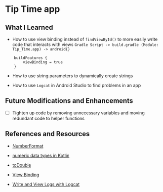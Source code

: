 # Tip Time app


## What I Learned

* How to use view binding instead of ```findViewById()``` to more easily write code that interacts with views
    ```Gradle Script -> build.gradle (Module: Tip_Time.app) -> android{}```
````
    buildFeatures {
        viewBinding = true
    }
````

* How to use string parameters to  dynamically create strings

* How to use ```Logcat``` in Android Studio to find problems in an app

## Future Modifications and Enhancements

-[ ] Tighten up code by removing unnecessary variables and moving redundant code to helper functions

## References and Resources

* [NumberFormat](https://developer.android.com/reference/java/text/NumberFormat)

* [numeric data types in Kotlin](https://kotlinlang.org/docs/basic-types.html#numbers)

* [toDouble](https://kotlinlang.org/api/latest/jvm/stdlib/kotlin.text/to-double.html)

* [View Binding](https://developer.android.com/topic/libraries/view-binding)

* [Write and View Logs with Logcat](https://developer.android.com/studio/debug/am-logcat)